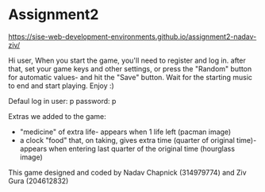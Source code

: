 # Assignment2

https://sise-web-development-environments.github.io/assignment2-nadav-ziv/

Hi user,
When you start the game, you'll need to register and log in.
after that, set your game keys and other settings, or press the "Random" button for automatic values- and hit the "Save" button.
Wait for the starting music to end and start playing.
Enjoy :)

Defaul log in user: p password: p

Extras we added to the game:
- "medicine" of extra life- appears when 1 life left (pacman image)
- a clock "food" that, on taking, gives extra time (quarter of original time)- appears when entering last quarter of the original time (hourglass image) 


This game designed and coded by Nadav Chapnick (314979774) and Ziv Gura (204612832)
